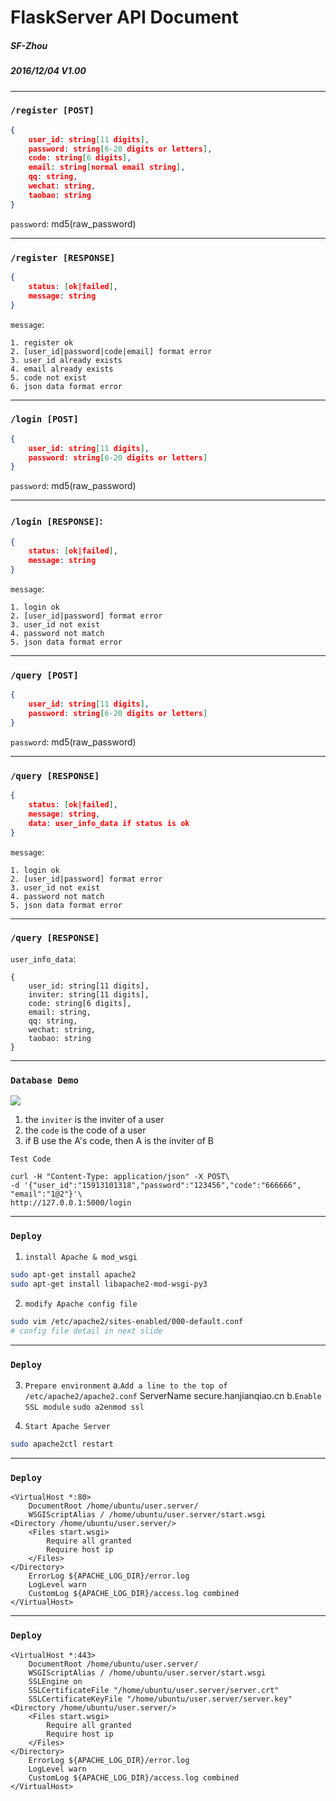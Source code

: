 # FlaskServer API Document

##### SF-Zhou
##### 2016/12/04 V1.00

<!-- $theme: gaia -->

---

### `/register [POST]`

```json
{
    user_id: string[11 digits],
    password: string[6-20 digits or letters],
    code: string[6 digits],
    email: string[normal email string],
    qq: string,
    wechat: string,
    taobao: string
}
```

`password`: md5(raw_password)

---

### `/register [RESPONSE]`

```json
{
    status: [ok|failed],
    message: string
}
```

`message`:

```
1. register ok
2. [user_id|password|code|email] format error
3. user_id already exists
4. email already exists
5. code not exist
6. json data format error
```

---

### `/login [POST]`

```json
{
    user_id: string[11 digits],
    password: string[6-20 digits or letters]
}
```

`password`: md5(raw_password)

---

### `/login [RESPONSE]`:

```json
{
    status: [ok|failed],
    message: string
}
```

`message`:

```
1. login ok
2. [user_id|password] format error
3. user_id not exist
4. password not match
5. json data format error
```

---

### `/query [POST]`

```json
{
    user_id: string[11 digits],
    password: string[6-20 digits or letters]
}
```

`password`: md5(raw_password)

---

### `/query [RESPONSE]`


```json
{
    status: [ok|failed],
    message: string,
    data: user_info_data if status is ok
}
```

`message`:

```
1. login ok
2. [user_id|password] format error
3. user_id not exist
4. password not match
5. json data format error
```

---

### `/query [RESPONSE]`

`user_info_data`:

```
{
    user_id: string[11 digits],
    inviter: string[11 digits],
    code: string[6 digits],
    email: string,
    qq: string,
    wechat: string,
    taobao: string
}
```

---

### `Database Demo`

![](http://zhijia-10060660.file.myqcloud.com/avatar/20161205132522_893.png)

1. the `inviter` is the inviter of a user
2. the `code` is the code of a user
3. if B use the A's code, then A is the inviter of B

`Test Code`

```
curl -H "Content-Type: application/json" -X POST\
-d '{"user_id":"15913101318","password":"123456","code":"666666", "email":"1@2"}'\
http://127.0.0.1:5000/login
```

---

### `Deploy`

1. `install Apache & mod_wsgi`

```sh
sudo apt-get install apache2
sudo apt-get install libapache2-mod-wsgi-py3
```

2. `modify Apache config file`

```sh
sudo vim /etc/apache2/sites-enabled/000-default.conf
# config file detail in next slide
```

---

### `Deploy`

3. `Prepare environment`
	a.`Add a line to the top of /etc/apache2/apache2.conf`
		ServerName secure.hanjianqiao.cn
	b.`Enable SSL module`
		```
		sudo a2enmod ssl
		```

4. `Start Apache Server`

```sh
sudo apache2ctl restart
```

---

### `Deploy`

```
<VirtualHost *:80>
    DocumentRoot /home/ubuntu/user.server/
    WSGIScriptAlias / /home/ubuntu/user.server/start.wsgi
<Directory /home/ubuntu/user.server/>
    <Files start.wsgi>
        Require all granted
        Require host ip
    </Files>
</Directory>
    ErrorLog ${APACHE_LOG_DIR}/error.log
    LogLevel warn
    CustomLog ${APACHE_LOG_DIR}/access.log combined
</VirtualHost>
```

---

### `Deploy`

```
<VirtualHost *:443>
    DocumentRoot /home/ubuntu/user.server/
    WSGIScriptAlias / /home/ubuntu/user.server/start.wsgi
    SSLEngine on
    SSLCertificateFile "/home/ubuntu/user.server/server.crt"
    SSLCertificateKeyFile "/home/ubuntu/user.server/server.key"
<Directory /home/ubuntu/user.server/>
    <Files start.wsgi>
        Require all granted
        Require host ip
    </Files>
</Directory>
    ErrorLog ${APACHE_LOG_DIR}/error.log
    LogLevel warn
    CustomLog ${APACHE_LOG_DIR}/access.log combined
</VirtualHost>
```
